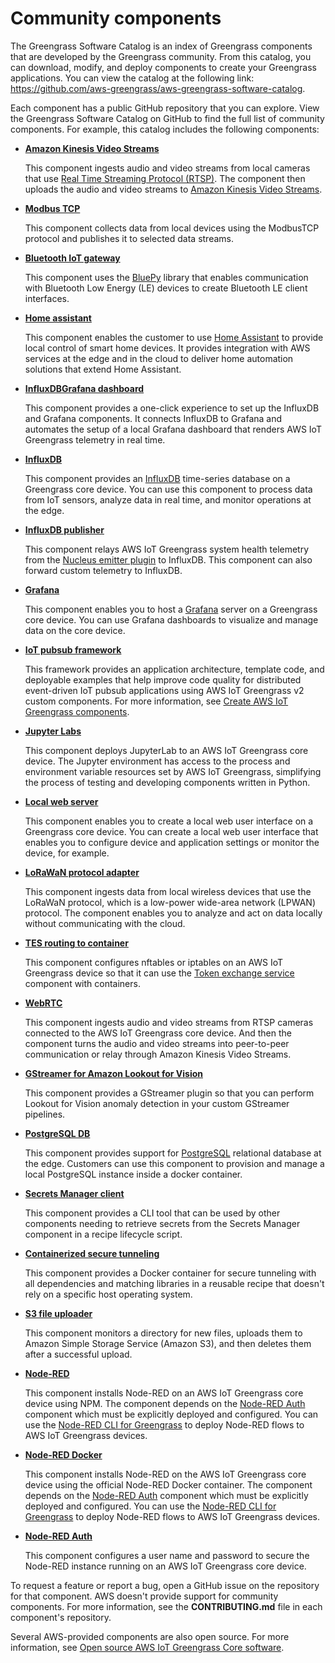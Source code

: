 # Community components<a name="greengrass-software-catalog"></a>

The Greengrass Software Catalog is an index of Greengrass components that are developed by the Greengrass community\. From this catalog, you can download, modify, and deploy components to create your Greengrass applications\. You can view the catalog at the following link: [https://github\.com/aws\-greengrass/aws\-greengrass\-software\-catalog](https://github.com/aws-greengrass/aws-greengrass-software-catalog)\.

Each component has a public GitHub repository that you can explore\. View the Greengrass Software Catalog on GitHub to find the full list of community components\. For example, this catalog includes the following components:
+ **[Amazon Kinesis Video Streams](https://github.com/awslabs/aws-greengrass-labs-kvs-stream-uploader)**

  This component ingests audio and video streams from local cameras that use [Real Time Streaming Protocol \(RTSP\)](https://en.wikipedia.org/wiki/Real_Time_Streaming_Protocol)\. The component then uploads the audio and video streams to [Amazon Kinesis Video Streams](https://docs.aws.amazon.com/kinesisvideostreams/latest/dg/what-is-kinesis-video.html)\.
+ **[ Modbus TCP](https://github.com/awslabs/aws-greengrass-labs-modbus-tcp-protocol-adapter)**

  This component collects data from local devices using the ModbusTCP protocol and publishes it to selected data streams\.
+ **[Bluetooth IoT gateway](https://github.com/awslabs/aws-greengrass-labs-bluetooth-gateway)**

  This component uses the [BluePy](https://ianharvey.github.io/bluepy-doc/index.html) library that enables communication with Bluetooth Low Energy \(LE\) devices to create Bluetooth LE client interfaces\.
+ **[Home assistant](https://github.com/awslabs/aws-greengrass-labs-component-for-home-assistant)**

  This component enables the customer to use [Home Assistant](https://www.home-assistant.io/) to provide local control of smart home devices\. It provides integration with AWS services at the edge and in the cloud to deliver home automation solutions that extend Home Assistant\.
+ **[InfluxDBGrafana dashboard](https://github.com/awslabs/aws-greengrass-labs-dashboard-influxdb-grafana)**

  This component provides a one\-click experience to set up the InfluxDB and Grafana components\. It connects InfluxDB to Grafana and automates the setup of a local Grafana dashboard that renders AWS IoT Greengrass telemetry in real time\.
+ **[InfluxDB](https://github.com/awslabs/aws-greengrass-labs-database-influxdb)**

  This component provides an [InfluxDB](https://www.influxdata.com/products/influxdb/) time\-series database on a Greengrass core device\. You can use this component to process data from IoT sensors, analyze data in real time, and monitor operations at the edge\.
+ **[InfluxDB publisher](https://github.com/awslabs/aws-greengrass-labs-telemetry-influxdbpublisher)**

  This component relays AWS IoT Greengrass system health telemetry from the [Nucleus emitter plugin](https://github.com/aws-greengrass/aws-greengrass-telemetry-nucleus-emitter) to InfluxDB\. This component can also forward custom telemetry to InfluxDB\.
+ **[Grafana](https://github.com/awslabs/aws-greengrass-labs-dashboard-grafana)**

  This component enables you to host a [Grafana](https://grafana.com/) server on a Greengrass core device\. You can use Grafana dashboards to visualize and manage data on the core device\.
+ **[IoT pubsub framework](https://github.com/aws-samples/aws-greengrass-application-framework)**

  This framework provides an application architecture, template code, and deployable examples that help improve code quality for distributed event\-driven IoT pubsub applications using AWS IoT Greengrass v2 custom components\. For more information, see [Create AWS IoT Greengrass components](create-components.md)\.
+ **[Jupyter Labs](https://github.com/awslabs/aws-greengrass-labs-jupyterlab)**

  This component deploys JupyterLab to an AWS IoT Greengrass core device\. The Jupyter environment has access to the process and environment variable resources set by AWS IoT Greengrass, simplifying the process of testing and developing components written in Python\.
+ **[Local web server](https://github.com/awslabs/aws-greengrass-labs-local-web-server)**

  This component enables you to create a local web user interface on a Greengrass core device\. You can create a local web user interface that enables you to configure device and application settings or monitor the device, for example\.
+ **[LoRaWaN protocol adapter](https://github.com/awslabs/aws-greengrass-labs-component-for-the-things-stack-lorawan)**

  This component ingests data from local wireless devices that use the LoRaWaN protocol, which is a low\-power wide\-area network \(LPWAN\) protocol\. The component enables you to analyze and act on data locally without communicating with the cloud\.
+ **[TES routing to container](https://github.com/awslabs/aws-greengrass-labs-tes-router)**

  This component configures nftables or iptables on an AWS IoT Greengrass device so that it can use the [Token exchange service](token-exchange-service-component.md) component with containers\.
+ **[WebRTC](https://github.com/awslabs/aws-greengrass-labs-webrtc)**

  This component ingests audio and video streams from RTSP cameras connected to the AWS IoT Greengrass core device\. And then the component turns the audio and video streams into peer\-to\-peer communication or relay through Amazon Kinesis Video Streams\.
+ **[GStreamer for Amazon Lookout for Vision](https://github.com/awslabs/aws-greengrass-labs-lookoutvision-gstreamer)**

  This component provides a GStreamer plugin so that you can perform Lookout for Vision anomaly detection in your custom GStreamer pipelines\.
+ **[PostgreSQL DB](https://github.com/awslabs/aws-greengrass-labs-database-postgresql)**

  This component provides support for [PostgreSQL](https://www.postgresql.org/) relational database at the edge\. Customers can use this component to provision and manage a local PostgreSQL instance inside a docker container\.
+ **[Secrets Manager client](https://github.com/awslabs/aws-greengrass-labs-secretsmanagerclient)**

  This component provides a CLI tool that can be used by other components needing to retrieve secrets from the Secrets Manager component in a recipe lifecycle script\.
+ **[Containerized secure tunneling](https://github.com/awslabs/aws-greengrass-labs-containerized-secure-tunneling)**

  This component provides a Docker container for secure tunneling with all dependencies and matching libraries in a reusable recipe that doesn't rely on a specific host operating system\.
+ **[S3 file uploader](https://github.com/awslabs/aws-greengrass-labs-s3-file-uploader)**

  This component monitors a directory for new files, uploads them to Amazon Simple Storage Service \(Amazon S3\), and then deletes them after a successful upload\.
+ **[Node\-RED](https://github.com/awslabs/aws-greengrass-labs-nodered)**

  This component installs Node\-RED on an AWS IoT Greengrass core device using NPM\. The component depends on the [Node\-RED Auth](https://github.com/awslabs/aws-greengrass-labs-nodered-auth) component which must be explicitly deployed and configured\. You can use the [Node\-RED CLI for Greengrass](https://github.com/awslabs/aws-greengrass-labs-node-red-app-cli) to deploy Node\-RED flows to AWS IoT Greengrass devices\.
+ **[Node\-RED Docker](https://github.com/awslabs/aws-greengrass-labs-nodered-docker)**

  This component installs Node\-RED on the AWS IoT Greengrass core device using the official Node\-RED Docker container\. The component depends on the [Node\-RED Auth](https://github.com/awslabs/aws-greengrass-labs-nodered-auth) component which must be explicitly deployed and configured\. You can use the [Node\-RED CLI for Greengrass](https://github.com/awslabs/aws-greengrass-labs-node-red-app-cli) to deploy Node\-RED flows to AWS IoT Greengrass devices\.
+ **[Node\-RED Auth](https://github.com/awslabs/aws-greengrass-labs-nodered-auth)**

  This component configures a user name and password to secure the Node\-RED instance running on an AWS IoT Greengrass core device\.

To request a feature or report a bug, open a GitHub issue on the repository for that component\. AWS doesn't provide support for community components\. For more information, see the **CONTRIBUTING\.md** file in each component's repository\.

Several AWS\-provided components are also open source\. For more information, see [Open source AWS IoT Greengrass Core software](open-source.md)\.